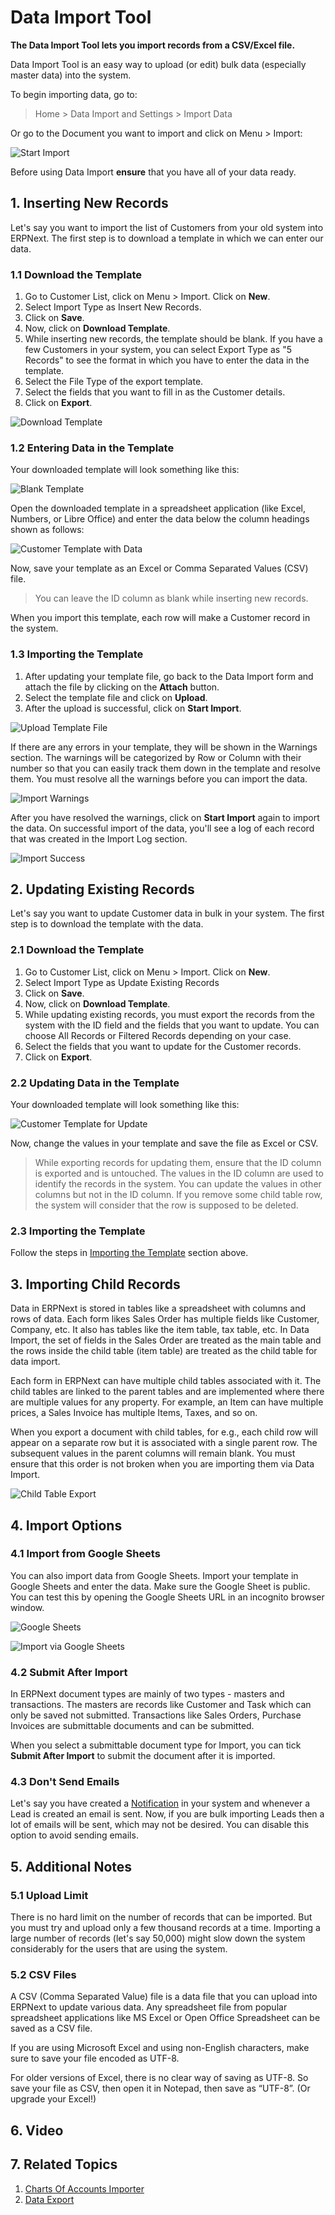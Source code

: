 
# Data Import Tool


**The Data Import Tool lets you import records from a CSV/Excel file.**


Data Import Tool is an easy way to upload (or edit) bulk data (especially master data) into the system.


To begin importing data, go to:



> 
> Home > Data Import and Settings > Import Data
> 
> 
> 


Or go to the Document you want to import and click on Menu > Import:


![Start Import](/files/task-menu-import.png)


Before using Data Import **ensure** that you have all of your data ready.


## 1. Inserting New Records


Let's say you want to import the list of Customers from your old system into ERPNext. The first step is to download a template in which we can enter our data.


### 1.1 Download the Template


1. Go to Customer List, click on Menu > Import. Click on **New**.
2. Select Import Type as Insert New Records.
3. Click on **Save**.
4. Now, click on **Download Template**.
5. While inserting new records, the template should be blank. If you have a few Customers in your system, you can select Export Type as "5 Records" to see the format in which you have to enter the data in the template.
6. Select the File Type of the export template.
7. Select the fields that you want to fill in as the Customer details.
8. Click on **Export**.


![Download Template](/files/download-template.gif)


### 1.2 Entering Data in the Template


Your downloaded template will look something like this:


![Blank Template](/files/blank-template-file.png)


Open the downloaded template in a spreadsheet application (like Excel, Numbers, or Libre Office) and enter the data below the column headings shown as follows:


![Customer Template with Data](/files/customer-template-with-data.png)


Now, save your template as an Excel or Comma Separated Values (CSV) file.



> 
> You can leave the ID column as blank while inserting new records.
> 
> 
> 


When you import this template, each row will make a Customer record in the system.


### 1.3 Importing the Template


1. After updating your template file, go back to the Data Import form and attach the file by clicking on the **Attach** button.
2. Select the template file and click on **Upload**.
3. After the upload is successful, click on **Start Import**.


![Upload Template File](/files/upload-template-file.png)


If there are any errors in your template, they will be shown in the Warnings section. The warnings will be categorized by Row or Column with their number so that you can easily track them down in the template and resolve them. You must resolve all the warnings before you can import the data.


![Import Warnings](/files/import-warnings.png)


After you have resolved the warnings, click on **Start Import** again to import the data. On successful import of the data, you'll see a log of each record that was created in the Import Log section.


![Import Success](/files/import-success.png)


## 2. Updating Existing Records


Let's say you want to update Customer data in bulk in your system. The first step is to download the template with the data.


### 2.1 Download the Template


1. Go to Customer List, click on Menu > Import. Click on **New**.
2. Select Import Type as Update Existing Records
3. Click on **Save**.
4. Now, click on **Download Template**.
5. While updating existing records, you must export the records from the system with the ID field and the fields that you want to update. You can choose All Records or Filtered Records depending on your case.
6. Select the fields that you want to update for the Customer records.
7. Click on **Export**.


### 2.2 Updating Data in the Template


Your downloaded template will look something like this:


![Customer Template for Update](/files/customer-template-for-update.png)


Now, change the values in your template and save the file as Excel or CSV.



> 
> While exporting records for updating them, ensure that the ID column is exported and is untouched. The values in the ID column are used to identify the records in the system. You can update the values in other columns but not in the ID column. If you remove some child table row, the system will consider that the row is supposed to be deleted.
> 
> 
> 


### 2.3 Importing the Template


Follow the steps in [Importing the Template](#23-importing-the-template) section above.


## 3. Importing Child Records


Data in ERPNext is stored in tables like a spreadsheet with columns and rows of data. Each form likes Sales Order has multiple fields like Customer, Company, etc. It also has tables like the item table, tax table, etc. In Data Import, the set of fields in the Sales Order are treated as the main table and the rows inside the child table (item table) are treated as the child table for data import.


Each form in ERPNext can have multiple child tables associated with it. The child tables are linked to the parent tables and are implemented where there are multiple values for any property. For example, an Item can have multiple prices, a Sales Invoice has multiple Items, Taxes, and so on.


When you export a document with child tables, for e.g., each child row will appear on a separate row but it is associated with a single parent row. The subsequent values in the parent columns will remain blank. You must ensure that this order is not broken when you are importing them via Data Import.


![Child Table Export](/files/child-table-export.png)


## 4. Import Options


### 4.1 Import from Google Sheets


You can also import data from Google Sheets. Import your template in Google Sheets and enter the data. Make sure the Google Sheet is public. You can test this by opening the Google Sheets URL in an incognito browser window.


![Google Sheets](/files/google-sheets.png)


![Import via Google Sheets](/files/import-via-google-sheets.png)


### 4.2 Submit After Import


In ERPNext document types are mainly of two types - masters and transactions. The masters are records like Customer and Task which can only be saved not submitted. Transactions like Sales Orders, Purchase Invoices are submittable documents and can be submitted.


When you select a submittable document type for Import, you can tick **Submit After Import** to submit the document after it is imported.


### 4.3 Don't Send Emails


Let's say you have created a [Notification](/docs/en/setting-up/notifications) in your system and whenever a Lead is created an email is sent. Now, if you are bulk importing Leads then a lot of emails will be sent, which may not be desired. You can disable this option to avoid sending emails.


## 5. Additional Notes


### 5.1 Upload Limit


There is no hard limit on the number of records that can be imported. But you must try and upload only a few thousand records at a time. Importing a large number of records (let's say 50,000) might slow down the system considerably for the users that are using the system.


### 5.2 CSV Files


A CSV (Comma Separated Value) file is a data file that you can upload into ERPNext to update various data. Any spreadsheet file from popular spreadsheet applications like MS Excel or Open Office Spreadsheet can be saved as a CSV file.


If you are using Microsoft Excel and using non-English characters, make sure to save your file encoded as UTF-8.


For older versions of Excel, there is no clear way of saving as UTF-8. So save your file as CSV, then open it in Notepad, then save as “UTF-8”. (Or upgrade your Excel!)


## 6. Video



## 7. Related Topics


1. [Charts Of Accounts Importer](/docs/en/setting-up/chart-of-accounts-importer)
2. [Data Export](/docs/en/setting-up/data/data-export)


